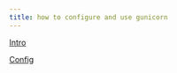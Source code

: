 ```yaml
---
title: how to configure and use gunicorn
---
```


[Intro](https://docs.gunicorn.org/en/stable/index.html)

[Config](https://docs.gunicorn.org/en/stable/settings.html)
